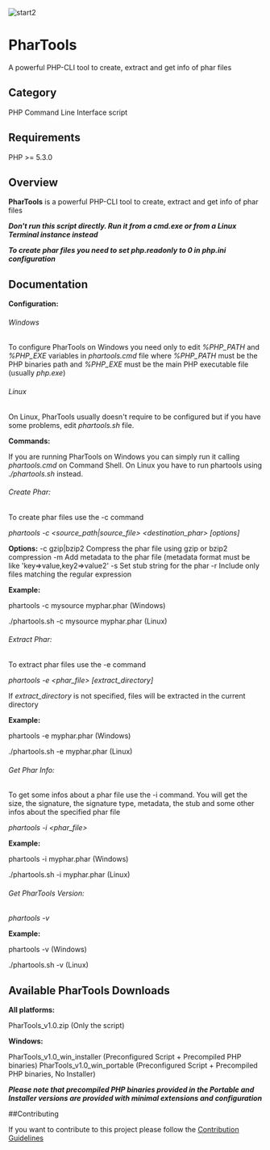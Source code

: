 ![start2](https://cloud.githubusercontent.com/assets/10303538/6315586/9463fa5c-ba06-11e4-8f30-ce7d8219c27d.png)

# PharTools
A powerful PHP-CLI tool to create, extract and get info of phar files

## Category

PHP Command Line Interface script

## Requirements

PHP >= 5.3.0<br>

## Overview

**PharTools** is a powerful PHP-CLI tool to create, extract and get info of phar files

***Don't run this script directly. Run it from a cmd.exe or from a Linux Terminal instance instead***

***To create phar files you need to set php.readonly to 0 in php.ini configuration***

## Documentation

**Configuration:**

###### Windows

To configure PharTools on Windows you need only to edit *%PHP_PATH* and *%PHP_EXE* variables in *phartools.cmd* file where *%PHP_PATH* must be the PHP binaries path and *%PHP_EXE* must be the main PHP executable file (usually *php.exe*)

###### Linux

On Linux, PharTools usually doesn't require to be configured but if you have some problems, edit *phartools.sh* file.

**Commands:**

If you are running PharTools on Windows you can simply run it calling *phartools.cmd* on Command Shell. On Linux you have to run phartools using *./phartools.sh* instead.

###### Create Phar:

To create phar files use the -c command

*phartools -c <source_path|source_file> <destination_phar> [options]*

**Options:**
-c gzip|bzip2 Compress the phar file using gzip or bzip2 compression
-m <metadata> Add metadata to the phar file (metadata format must be like 'key=>value,key2=>value2'
-s <stub> Set stub string for the phar
-r <regex> Include only files matching the regular expression

**Example:**

phartools -c mysource myphar.phar (Windows)

./phartools.sh -c mysource myphar.phar (Linux)

###### Extract Phar:

To extract phar files use the -e command

*phartools -e <phar_file> [extract_directory]*

If *extract_directory* is not specified, files will be extracted in the current directory

**Example:**

phartools -e myphar.phar (Windows)

./phartools.sh -e myphar.phar (Linux)

###### Get Phar Info:

To get some infos about a phar file use the -i command. You will get the size, the signature, the signature type, metadata, the stub and some other infos about the specified phar file

*phartools -i <phar_file>*

**Example:**

phartools -i myphar.phar (Windows)

./phartools.sh -i myphar.phar (Linux)

###### Get PharTools Version:

*phartools -v*

**Example:**

phartools -v (Windows)

./phartools.sh -v (Linux)

## Available PharTools Downloads

**All platforms:**

PharTools_v1.0.zip (Only the script)

**Windows:**

PharTools_v1.0_win_installer (Preconfigured Script + Precompiled PHP binaries)
PharTools_v1.0_win_portable (Preconfigured Script + Precompiled PHP binaries, No Installer)

***Please note that precompiled PHP binaries provided in the Portable and Installer versions are provided with minimal extensions and configuration***

##Contributing

If you want to contribute to this project please follow the [Contribution Guidelines](https://github.com/EvolSoft/PharTools/blob/master/CONTRIBUTING.MD)


